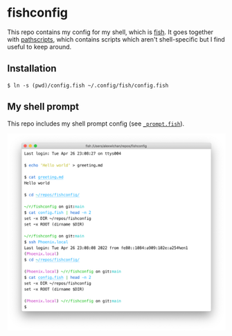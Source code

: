 # fishconfig

This repo contains my config for my shell, which is [fish].
It goes together with [pathscripts], which contains scripts which aren't shell-specific but I find useful to keep around.

[fish]: https://fishshell.com/
[pathscripts]: https://github.com/alexwlchan/pathscripts

## Installation

```console
$ ln -s (pwd)/config.fish ~/.config/fish/config.fish
```

## My shell prompt

This repo includes my shell prompt config (see [`_prompt.fish`](_prompt.fish)).

<img src="https://raw.githubusercontent.com/alexwlchan/fishconfig/main/prompt.png" alt="A screenshot of my terminal">
